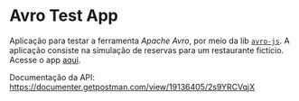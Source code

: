 # Avro Test App

Aplicação para testar a ferramenta *Apache Avro*, por meio da lib [`avro-js`](https://www.npmjs.com/package/avro-js). A aplicação consiste na simulação de reservas para um restaurante fictício. Acesse o app [aqui](https://avro-server-application.onrender.com).

Documentação da API: https://documenter.getpostman.com/view/19136405/2s9YRCVqjX